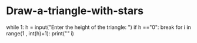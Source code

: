 # Draw-a-triangle-with-stars
while 1:
    h = input("Enter the height of the triangle: ") 
    if h =="0":
        break
    for i in range(1 , int(h)+1):
        print("*"* i)
